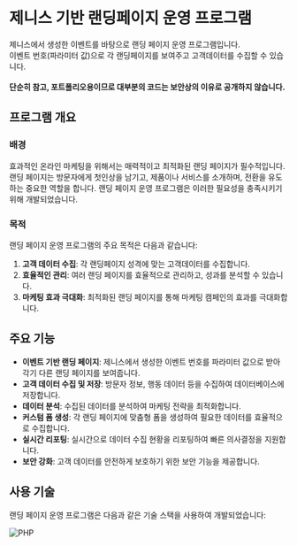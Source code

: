 # 제니스 기반 랜딩페이지 운영 프로그램

제니스에서 생성한 이벤트를 바탕으로 랜딩 페이지 운영 프로그램입니다.<br>이벤트 번호(파라미터 값)으로 각 랜딩페이지를 보여주고 고객데이터를 수집할 수 있습니다.
<br><br>
**단순히 참고, 포트폴리오용이므로 대부분의 코드는 보안상의 이유로 공개하지 않습니다.**
## 프로그램 개요

### 배경

효과적인 온라인 마케팅을 위해서는 매력적이고 최적화된 랜딩 페이지가 필수적입니다. 랜딩 페이지는 방문자에게 첫인상을 남기고, 제품이나 서비스를 소개하며, 전환을 유도하는 중요한 역할을 합니다. 랜딩 페이지 운영 프로그램은 이러한 필요성을 충족시키기 위해 개발되었습니다.

### 목적

랜딩 페이지 운영 프로그램의 주요 목적은 다음과 같습니다:

1. **고객 데이터 수집**: 각 랜딩페이지 성격에 맞는 고객데이터를 수집합니다.
2. **효율적인 관리**: 여러 랜딩 페이지를 효율적으로 관리하고, 성과를 분석할 수 있습니다.
3. **마케팅 효과 극대화**: 최적화된 랜딩 페이지를 통해 마케팅 캠페인의 효과를 극대화합니다.
   
## 주요 기능

- **이벤트 기반 랜딩 페이지**: 제니스에서 생성한 이벤트 번호를 파라미터 값으로 받아 각기 다른 랜딩 페이지를 보여줍니다.
- **고객 데이터 수집 및 저장**: 방문자 정보, 행동 데이터 등을 수집하여 데이터베이스에 저장합니다.
- **데이터 분석**: 수집된 데이터를 분석하여 마케팅 전략을 최적화합니다.
- **커스텀 폼 생성**: 각 랜딩 페이지에 맞춤형 폼을 생성하여 필요한 데이터를 효율적으로 수집합니다.
- **실시간 리포팅**: 실시간으로 데이터 수집 현황을 리포팅하여 빠른 의사결정을 지원합니다.
- **보안 강화**: 고객 데이터를 안전하게 보호하기 위한 보안 기능을 제공합니다.

## 사용 기술

랜딩 페이지 운영 프로그램은 다음과 같은 기술 스택을 사용하여 개발되었습니다:

![PHP](https://img.shields.io/badge/PHP-777BB4?style=for-the-badge&logo=php&logoColor=white)
